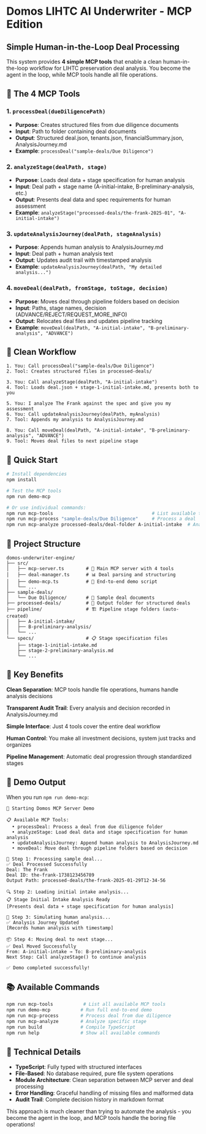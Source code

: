 # Domos LIHTC AI Underwriter - MCP Edition

## Simple Human-in-the-Loop Deal Processing

This system provides **4 simple MCP tools** that enable a clean human-in-the-loop workflow for LIHTC preservation deal analysis. You become the agent in the loop, while MCP tools handle all file operations.

## 🔧 The 4 MCP Tools

### 1. `processDeal(dueDiligencePath)`
- **Purpose**: Creates structured files from due diligence documents
- **Input**: Path to folder containing deal documents  
- **Output**: Structured deal.json, tenants.json, financialSummary.json, AnalysisJourney.md
- **Example**: `processDeal("sample-deals/Due Diligence")`

### 2. `analyzeStage(dealPath, stage)`  
- **Purpose**: Loads deal data + stage specification for human analysis
- **Input**: Deal path + stage name (A-initial-intake, B-preliminary-analysis, etc.)
- **Output**: Presents deal data and spec requirements for human assessment
- **Example**: `analyzeStage("processed-deals/the-frank-2025-01", "A-initial-intake")`

### 3. `updateAnalysisJourney(dealPath, stageAnalysis)`
- **Purpose**: Appends human analysis to AnalysisJourney.md  
- **Input**: Deal path + human analysis text
- **Output**: Updates audit trail with timestamped analysis
- **Example**: `updateAnalysisJourney(dealPath, "My detailed analysis...")`

### 4. `moveDeal(dealPath, fromStage, toStage, decision)`
- **Purpose**: Moves deal through pipeline folders based on decision
- **Input**: Paths, stage names, decision (ADVANCE/REJECT/REQUEST_MORE_INFO)
- **Output**: Relocates deal files and updates pipeline tracking
- **Example**: `moveDeal(dealPath, "A-initial-intake", "B-preliminary-analysis", "ADVANCE")`

## 🔄 Clean Workflow

```
1. You: Call processDeal("sample-deals/Due Diligence")
2. Tool: Creates structured files in processed-deals/

3. You: Call analyzeStage(dealPath, "A-initial-intake") 
4. Tool: Loads deal.json + stage-1-initial-intake.md, presents both to you

5. You: I analyze The Frank against the spec and give you my assessment
6. You: Call updateAnalysisJourney(dealPath, myAnalysis)
7. Tool: Appends my analysis to AnalysisJourney.md

8. You: Call moveDeal(dealPath, "A-initial-intake", "B-preliminary-analysis", "ADVANCE")
9. Tool: Moves deal files to next pipeline stage
```

## 🚀 Quick Start

```bash
# Install dependencies
npm install

# Test the MCP tools
npm run demo-mcp

# Or use individual commands:
npm run mcp-tools                                    # List available tools
npm run mcp-process "sample-deals/Due Diligence"     # Process a deal
npm run mcp-analyze processed-deals/deal-folder A-initial-intake  # Analyze stage
```

## 📁 Project Structure

```
domos-underwriter-engine/
├── src/
│   ├── mcp-server.ts        # 🔧 Main MCP server with 4 tools
│   ├── deal-manager.ts      # 📊 Deal parsing and structuring  
│   ├── demo-mcp.ts          # 🧪 End-to-end demo script
│   └── ...
├── sample-deals/
│   └── Due Diligence/       # 📄 Sample deal documents
├── processed-deals/         # 📁 Output folder for structured deals
├── pipeline/                # 🏗️ Pipeline stage folders (auto-created)
│   ├── A-initial-intake/
│   ├── B-preliminary-analysis/
│   └── ...
└── specs/                   # 📋 Stage specification files
    ├── stage-1-initial-intake.md
    ├── stage-2-preliminary-analysis.md
    └── ...
```

## 🎯 Key Benefits

**Clean Separation**: MCP tools handle file operations, humans handle analysis decisions

**Transparent Audit Trail**: Every analysis and decision recorded in AnalysisJourney.md

**Simple Interface**: Just 4 tools cover the entire deal workflow  

**Human Control**: You make all investment decisions, system just tracks and organizes

**Pipeline Management**: Automatic deal progression through standardized stages

## 🧪 Demo Output

When you run `npm run demo-mcp`:

```
🚀 Starting Domos MCP Server Demo

📋 Available MCP Tools:
  • processDeal: Process a deal from due diligence folder
  • analyzeStage: Load deal data and stage specification for human analysis  
  • updateAnalysisJourney: Append human analysis to AnalysisJourney.md
  • moveDeal: Move deal through pipeline folders based on decision

🔄 Step 1: Processing sample deal...
✅ Deal Processed Successfully
Deal: The Frank
Deal ID: the-frank-1738123456789
Output Path: processed-deals/the-frank-2025-01-29T12-34-56

🔍 Step 2: Loading initial intake analysis...
📋 Stage Initial Intake Analysis Ready
[Presents deal data + stage specification for human analysis]

🤖 Step 3: Simulating human analysis...
✅ Analysis Journey Updated
[Records human analysis with timestamp]

📦 Step 4: Moving deal to next stage...
✅ Deal Moved Successfully
From: A-initial-intake → To: B-preliminary-analysis
Next Step: Call analyzeStage() to continue analysis

✅ Demo completed successfully!
```

## 📚 Available Commands

```bash
npm run mcp-tools           # List all available MCP tools
npm run demo-mcp           # Run full end-to-end demo
npm run mcp-process        # Process deal from due diligence  
npm run mcp-analyze        # Analyze specific stage
npm run build              # Compile TypeScript
npm run help               # Show all available commands
```

## 🔧 Technical Details

- **TypeScript**: Fully typed with structured interfaces
- **File-Based**: No database required, pure file system operations  
- **Module Architecture**: Clean separation between MCP server and deal processing
- **Error Handling**: Graceful handling of missing files and malformed data
- **Audit Trail**: Complete decision history in markdown format

This approach is much cleaner than trying to automate the analysis - you become the agent in the loop, and MCP tools handle the boring file operations!
